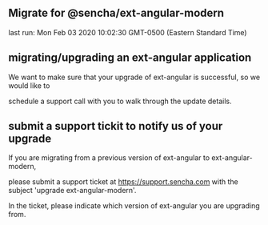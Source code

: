 ## Migrate for @sencha/ext-angular-modern

last run: Mon Feb 03 2020 10:02:30 GMT-0500 (Eastern Standard Time)

## migrating/upgrading an ext-angular application

We want to make sure that your upgrade of ext-angular is successful, so we would like to

schedule a support call with you to walk through the update details.

## submit a support tickit to notify us of your upgrade

If you are migrating from a previous version of ext-angular to ext-angular-modern,

please submit a support ticket at https://support.sencha.com with the subject 'upgrade ext-angular-modern'.

In the ticket, please indicate which version of ext-angular you are upgrading from.
